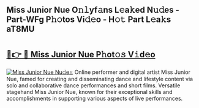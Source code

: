 ## Miss Junior Nue O𝚗𝚕yf𝚊ns L𝚎a𝚔ed N𝚞𝚍es - Part-WFg P𝚑𝚘tos Vi𝚍𝚎o - H𝚘𝚝 Part L𝚎a𝚔s aT8MU

# <h2><a href="http://kf1ctn.oniu.top/?m=Miss+Junior+Nue">🔗👉 🔴 Miss Junior Nue P𝚑ot𝚘𝚜 V𝚒d𝚎o</a></h2>

[![Miss Junior Nue Nu𝚍e𝚜](https://i.imgur.com/0qMVB7G.gif)](http://kf1ctn.oniu.top/?m=Miss+Junior+Nue)
Online performer and digital artist Miss Junior Nue, famed for creating and disseminating dance and lifestyle content via solo and collaborative dance performances and short films. Versatile stagehand Miss Junior Nue, known for their exceptional skills and accomplishments in supporting various aspects of live performances.  
